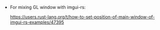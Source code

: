 * For mixing GL window with imgui-rs:
  
  https://users.rust-lang.org/t/how-to-set-position-of-main-window-of-imgui-rs-examples/47395

